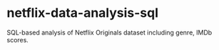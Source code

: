 # netflix-data-analysis-sql
SQL-based analysis of Netflix Originals dataset including genre, IMDb scores.
